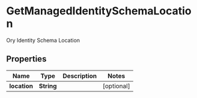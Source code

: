 

# GetManagedIdentitySchemaLocation

Ory Identity Schema Location

## Properties

| Name | Type | Description | Notes |
|------------ | ------------- | ------------- | -------------|
|**location** | **String** |  |  [optional] |



